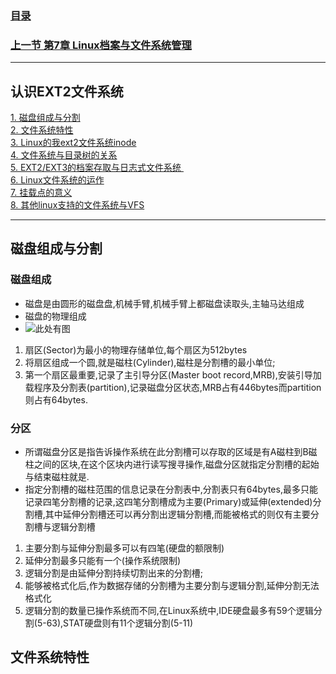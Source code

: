 ### [目录](https://github.com/Letitmiss/Linux-learning/blob/master/README.md)
### [上一节 第7章 Linux档案与文件系统管理](https://github.com/Letitmiss/Linux-learning/blob/master/blog/7.1filedir.md)
-----
## 认识EXT2文件系统
[1. 磁盘组成与分割](#磁盘组成与分割)  <br/>
[2. 文件系统特性](#文件系统特性)   <br/>
[3. Linux的我ext2文件系统inode](#)   <br/>
[4. 文件系统与目录树的关系](#文件系统特性)   <br/>
[5. EXT2/EXT3的档案存取与日志式文件系统 ](#文件系统特性)   <br/>
[6. Linux文件系统的运作](#文件系统特性)   <br/>
[7. 挂载点的意义](#文件系统特性)   <br/>
[8. 其他linux支持的文件系统与VFS](#文件系统特性)   <br/>

----

## 磁盘组成与分割
### 磁盘组成
* 磁盘是由圆形的磁盘盘,机械手臂,机械手臂上都磁盘读取头,主轴马达组成
* 磁盘的物理组成
* ![此处有图]()
1. 扇区(Sector)为最小的物理存储单位,每个扇区为512bytes
2. 将扇区组成一个圆,就是磁柱(Cylinder),磁柱是分割槽的最小单位;
3. 第一个扇区最重要,记录了主引导分区(Master boot record,MRB),安装引导加载程序及分割表(partition),记录磁盘分区状态,MRB占有446bytes而partition则占有64bytes.
### 分区
* 所谓磁盘分区是指告诉操作系统在此分割槽可以存取的区域是有A磁柱到B磁柱之间的区块,在这个区块内进行读写搜寻操作,磁盘分区就指定分割槽的起始与结束磁柱就是.
* 指定分割槽的磁柱范围的信息记录在分割表中,分割表只有64bytes,最多只能记录四笔分割槽的记录,这四笔分割槽成为主要(Primary)或延伸(extended)分割槽,其中延伸分割槽还可以再分割出逻辑分割槽,而能被格式的则仅有主要分割槽与逻辑分割槽
1. 主要分割与延伸分割最多可以有四笔(硬盘的额限制)
2. 延伸分割最多只能有一个(操作系统限制)
3. 逻辑分割是由延伸分割持续切割出来的分割槽;
4. 能够被格式化后,作为数据存储的分割槽为主要分割与逻辑分割,延伸分割无法格式化
5. 逻辑分割的数量已操作系统而不同,在Linux系统中,IDE硬盘最多有59个逻辑分割(5-63),STAT硬盘则有11个逻辑分割(5-11)



## 文件系统特性
